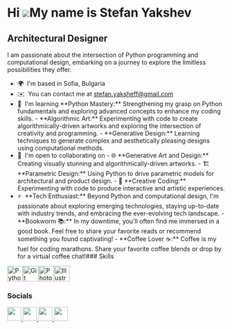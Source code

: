 Hi ![](https://user-images.githubusercontent.com/18350557/176309783-0785949b-9127-417c-8b55-ab5a4333674e.gif)My name is Stefan Yakshev
======================================================================================================================================

Architectural Designer
----------------------

I am passionate about the intersection of Python programming and computational design, embarking on a journey to explore the limitless possibilities they offer.

*   🌍  I'm based in Sofia, Bulgaria
*   ✉️  You can contact me at [stefan.yaksheff@gmail.com](mailto:stefan.yaksheff@gmail.com)
*   🧠  I'm learning \*\*Python Mastery:\*\* Strengthening my grasp on Python fundamentals and exploring advanced concepts to enhance my coding skills. - \*\*Algorithmic Art:\*\* Experimenting with code to create algorithmically-driven artworks and exploring the intersection of creativity and programming. - \*\*Generative Design:\*\* Learning techniques to generate complex and aesthetically pleasing designs using computational methods.
*   🤝  I'm open to collaborating on - 🌐 \*\*Generative Art and Design:\*\* Creating visually stunning and algorithmically-driven artworks. - 🏗️ \*\*Parametric Design:\*\* Using Python to drive parametric models for architectural and product design. - 🤖 \*\*Creative Coding:\*\* Experimenting with code to produce interactive and artistic experiences.
*   ⚡  \*\*Tech Enthusiast:\*\* Beyond Python and computational design, I'm passionate about exploring emerging technologies, staying up-to-date with industry trends, and embracing the ever-evolving tech landscape. - \*\*Bookworm 📚:\*\* In my downtime, you'll often find me immersed in a good book. Feel free to share your favorite reads or recommend something you found captivating! - \*\*Coffee Lover ☕:\*\* Coffee is my fuel for coding marathons. Share your favorite coffee blends or drop by for a virtual coffee chat!### Skills 
<p align="left">
<a href="https://www.python.org/" target="_blank" rel="noreferrer"><img src="https://raw.githubusercontent.com/danielcranney/readme-generator/main/public/icons/skills/python-colored.svg" width="36" height="36" alt="Python" /></a><a href="https://git-scm.com/" target="_blank" rel="noreferrer"><img src="https://raw.githubusercontent.com/danielcranney/readme-generator/main/public/icons/skills/git-colored.svg" width="36" height="36" alt="Git" /></a><a href="https://www.adobe.com/uk/products/photoshop.html" target="_blank" rel="noreferrer"><img src="https://raw.githubusercontent.com/danielcranney/readme-generator/main/public/icons/skills/photoshop-colored.svg" width="36" height="36" alt="Photoshop" /></a><a href="https://www.adobe.com/uk/products/illustrator.html" target="_blank" rel="noreferrer"><img src="https://raw.githubusercontent.com/danielcranney/readme-generator/main/public/icons/skills/illustrator-colored.svg" width="36" height="36" alt="Illustrator" /></a>
                    </p>   
                    
### Socials

<p align="left"> <a href="https://www.behance.com/stefanyaksheff" target="_blank" rel="noreferrer"> <picture> <source media="(prefers-color-scheme: dark)" srcset="undefined" /> <source media="(prefers-color-scheme: light)" srcset="https://raw.githubusercontent.com/danielcranney/readme-generator/main/public/icons/socials/behance.svg" /> <img src="https://raw.githubusercontent.com/danielcranney/readme-generator/main/public/icons/socials/behance.svg" width="32" height="32" /> </picture> </a> <a href="https://discord.com/users/stefan.yaksheff" target="_blank" rel="noreferrer"> <picture> <source media="(prefers-color-scheme: dark)" srcset="undefined" /> <source media="(prefers-color-scheme: light)" srcset="https://raw.githubusercontent.com/danielcranney/readme-generator/main/public/icons/socials/discord.svg" /> <img src="https://raw.githubusercontent.com/danielcranney/readme-generator/main/public/icons/socials/discord.svg" width="32" height="32" /> </picture> </a> <a href="https://www.github.com/stfn333" target="_blank" rel="noreferrer"> <picture> <source media="(prefers-color-scheme: dark)" srcset="https://raw.githubusercontent.com/danielcranney/readme-generator/main/public/icons/socials/github-dark.svg" /> <source media="(prefers-color-scheme: light)" srcset="https://raw.githubusercontent.com/danielcranney/readme-generator/main/public/icons/socials/github.svg" /> <img src="https://raw.githubusercontent.com/danielcranney/readme-generator/main/public/icons/socials/github.svg" width="32" height="32" /> </picture> </a> <a href="https://www.linkedin.com/in/stefanyaksheff/" target="_blank" rel="noreferrer"> <picture> <source media="(prefers-color-scheme: dark)" srcset="https://raw.githubusercontent.com/danielcranney/readme-generator/main/public/icons/socials/linkedin-dark.svg" /> <source media="(prefers-color-scheme: light)" srcset="https://raw.githubusercontent.com/danielcranney/readme-generator/main/public/icons/socials/linkedin.svg" /> <img src="https://raw.githubusercontent.com/danielcranney/readme-generator/main/public/icons/socials/linkedin.svg" width="32" height="32" /> </picture> </a></p>



